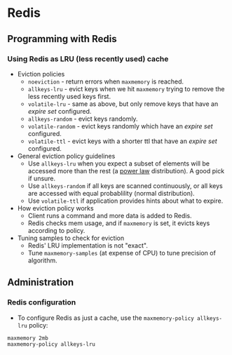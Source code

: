 # Redis

## Programming with Redis

### Using Redis as LRU (less recently used) cache

* Eviction policies
  * ``noeviction`` - return errors when ``maxmemory`` is reached.
  * ``allkeys-lru`` - evict keys when we hit ``maxmemory`` trying to remove the less recently used keys first.
  * ``volatile-lru`` - same as above, but only remove keys that have an *expire set* configured.
  * ``allkeys-random`` - evict keys randomly.
  * ``volatile-random`` - evict keys randomly which have an *expire set* configured.
  * ``volatile-ttl`` - evict keys with a shorter ttl that have an *expire set* configured.
* General eviction policy guidelines
  * Use ``allkeys-lru`` when you expect a subset of elements will be accessed more than the rest (a [power law](http://en.wikipedia.org/wiki/Power_law) distribution). A good pick if unsure.
  * Use ``allkeys-random`` if all keys are scanned continuously, or all keys are accessed with equal probablility (normal distribution).
  * Use ``volatile-ttl`` if application provides hints about what to expire.
* How eviction policy works
  * Client runs a command and more data is added to Redis.
  * Redis checks mem usage, and if ``maxmemory`` is set, it evicts keys according to policy.
* Tuning samples to check for eviction
  * Redis' LRU implementation is not "exact".
  * Tune ``maxmemory-samples`` (at expense of CPU) to tune precision of algorithm.

## Administration

### Redis configuration

* To configure Redis as just a cache, use the ``maxmemory-policy allkeys-lru`` policy:

```
maxmemory 2mb
maxmemory-policy allkeys-lru
```
